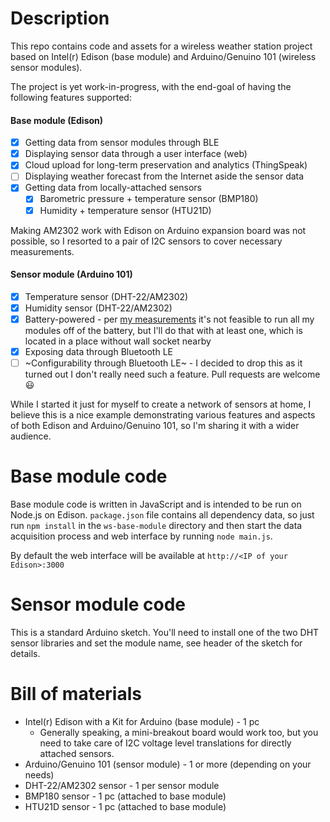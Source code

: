 Description
===========

This repo contains code and assets for a wireless weather station project
based on Intel(r) Edison (base module) and Arduino/Genuino 101 (wireless
sensor modules).

The project is yet work-in-progress, with the end-goal of having
the following features supported:

#### Base module (Edison)
- [x] Getting data from sensor modules through BLE
- [x] Displaying sensor data through a user interface (web)
- [x] Cloud upload for long-term preservation and analytics (ThingSpeak)
- [ ] Displaying weather forecast from the Internet aside the sensor data
- [x] Getting data from locally-attached sensors
  - [x] Barometric pressure + temperature sensor (BMP180)
  - [x] Humidity + temperature sensor (HTU21D)

Making AM2302 work with Edison on Arduino expansion board was not possible,
so I resorted to a pair of I2C sensors to cover necessary measurements.

#### Sensor module (Arduino 101)
- [x] Temperature sensor (DHT-22/AM2302)
- [x] Humidity sensor (DHT-22/AM2302)
- [x] Battery-powered - per [my measurements](http://alextgalileo.altervista.org/blog/edison-wireless-weather-station-now-has-local-sensors/) it's not feasible to run all my modules off of the battery, but I'll do that with at least one, which is located in a place without wall socket nearby
- [x] Exposing data through Bluetooth LE
- [ ] ~Configurability through Bluetooth LE~ - I decided to drop this as it turned out I don't really need such a feature. Pull requests are welcome :smiley:

While I started it just for myself to create a network of sensors at home,
I believe this is a nice example demonstrating various features and aspects
of both Edison and Arduino/Genuino 101, so I'm sharing it with a wider audience.

Base module code
================

Base module code is written in JavaScript and is intended to be run on
Node.js on Edison. `package.json` file contains all dependency data, so just
run `npm install` in the `ws-base-module` directory and then start the data
acquisition process and web interface by running `node main.js`.

By default the web interface will be available at `http://<IP of your Edison>:3000`

Sensor module code
==================

This is a standard Arduino sketch. You'll need to install one of the two DHT
sensor libraries and set the module name, see header of the sketch for details.

Bill of materials
=================

- Intel(r) Edison with a Kit for Arduino (base module) - 1 pc
  - Generally speaking, a mini-breakout board would work too, but you need to
    take care of I2C voltage level translations for directly attached sensors.
- Arduino/Genuino 101 (sensor module) - 1 or more (depending on your needs)
- DHT-22/AM2302 sensor - 1 per sensor module
- BMP180 sensor - 1 pc (attached to base module)
- HTU21D sensor - 1 pc (attached to base module)

